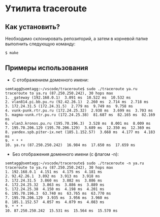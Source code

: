 # Утилита traceroute

## Как установить?
Необходимо склонировать репозиторий, а затем в корневой папке выполнить следующую команду:
```
$ make
```

## Примеры использования
* C отображением доменного имени:
```
semtagg@semtagg:~/vscode/traceroute$ sudo ./traceroute ya.ru
traceroute to ya.ru (87.250.250.242), 30 hops max
1. _gateway (192.168.0.1)  3.091 ms  10.522 ms  10.532 ms 
2. vlan814.pi.bb.pu.ru (92.42.26.1)  2.260 ms  2.714 ms  2.718 ms 
3. 172.24.31.5 (172.24.31.5)  2.779 ms  9.749 ms  9.758 ms 
4. vunk-punk.rtr.pu.ru (172.24.25.32)  2.938 ms  3.699 ms  3.703 ms 
5. magma-vunk.rtr.pu.ru (172.24.25.38)  81.687 ms  82.165 ms  82.169 ms 
6. vlan3.kronos.pu.ru (195.70.196.3)  3.528 ms  8.001 ms  8.009 ms 
7. 195.70.206.129 (195.70.206.129)  3.689 ms  12.350 ms  12.369 ms 
8. yandex.spb.piter-ix.net (185.1.152.57)  3.668 ms  4.177 ms  4.183 ms 
9. * * * 
10. ya.ru (87.250.250.242)  16.984 ms  17.650 ms  17.659 ms
```
* Без отображения доменного имени (с флагом -n):
```
semtagg@semtagg:~/vscode/traceroute$ sudo ./traceroute -n ya.ru
traceroute to ya.ru (87.250.250.242), 30 hops max
1. 192.168.0.1  4.151 ms  4.175 ms  4.181 ms 
2. 92.42.26.1  3.892 ms  3.913 ms  3.918 ms 
3. 172.24.31.5  3.860 ms  3.882 ms  3.886 ms 
4. 172.24.25.32  3.863 ms  3.886 ms  3.889 ms 
5. 172.24.25.38  4.150 ms  4.198 ms  4.201 ms 
6. 195.70.196.3  63.740 ms  63.765 ms  63.770 ms 
7. 195.70.206.129  3.935 ms  3.956 ms  3.960 ms 
8. 185.1.152.57  4.057 ms  4.079 ms  4.083 ms 
9. * * * 
10. 87.250.250.242  15.531 ms  15.564 ms  15.570 ms
```